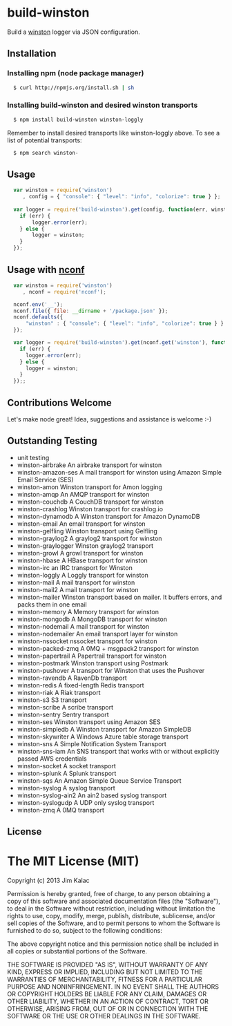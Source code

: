 # build-winston
Build a [winston][0] logger via JSON configuration.

## Installation

### Installing npm (node package manager)

``` sh
  $ curl http://npmjs.org/install.sh | sh
```

### Installing build-winston and desired winston transports

``` sh
  $ npm install build-winston winston-loggly
```

Remember to install desired transports like winston-loggly above. To see a list of potential transports:
``` sh
  $ npm search winston-
```

## Usage
``` js
  var winston = require('winston')
     , config = { "console": { "level": "info", "colorize": true } };
     
  var logger = require('build-winston').get(config, function(err, winston) {
    if (err) {
        logger.error(err);
    } else {
        logger = winston;
    }
  });
```

## Usage with [nconf][1]
``` js
  var winston = require('winston')
     , nconf = require('nconf');

  nconf.env('__');
  nconf.file({ file: __dirname + '/package.json' });
  nconf.defaults({
      "winston" : { "console": { "level": "info", "colorize": true } }
  });

  var logger = require('build-winston').get(nconf.get('winston'), function(err, winston) {
    if (err) {
      logger.error(err);
    } else {
      logger = winston;
    }
  });;
```

## Contributions Welcome

Let's make node great! Idea, suggestions and assistance is welcome :-)

## Outstanding Testing
- unit testing
- winston-airbrake      An airbrake transport for winston
- winston-amazon-ses    A mail transport for winston using Amazon Simple Email Service (SES)
- winston-amon          Winston transport for Amon logging
- winston-amqp          An AMQP transport for winston
- winston-couchdb       A CouchDB transport for winston
- winston-crashlog      Winston transport for crashlog.io
- winston-dynamodb      A Winston transport for Amazon DynamoDB
- winston-email         An email transport for winston
- winston-gelfling      Winston transport using Gelfling
- winston-graylog2      A graylog2 transport for winston
- winston-graylogger    Winston graylog2 transport
- winston-growl         A growl transport for winston
- winston-hbase         A HBase transport for winston
- winston-irc           an IRC transport for Winston
- winston-loggly        A Loggly transport for winston
- winston-mail          A mail transport for winston
- winston-mail2         A mail transport for winston
- winston-mailer        Winston transport based on mailer. It buffers errors, and packs them in one email
- winston-memory        A Memory transport for winston
- winston-mongodb       A MongoDB transport for winston
- winston-nodemail      A mail transport for winston
- winston-nodemailer    An email transport layer for winston
- winston-nssocket      nssocket transport for winston
- winston-packed-zmq    A 0MQ + msgpack2 transport for winston
- winston-papertrail    A Papertrail transport for winston
- winston-postmark      Winston transport using Postmark
- winston-pushover      A transport for Winston that uses the Pushover
- winston-ravendb       A RavenDb transport
- winston-redis         A fixed-length Redis transport
- winston-riak          A Riak transport
- winston-s3            S3 transport
- winston-scribe        A scribe transport
- winston-sentry        Sentry transport
- winston-ses           Winston transport using Amazon SES
- winston-simpledb      A Winston transport for Amazon SimpleDB
- winston-skywriter     A Windows Azure table storage transport
- winston-sns           A Simple Notification System Transport
- winston-sns-iam       An SNS transport that works with or without explicitly passed AWS credentials
- winston-socket        A socket transport
- winston-splunk        A Splunk transport
- winston-sqs           An Amazon Simple Queue Service Transport
- winston-syslog        A syslog transport
- winston-syslog-ain2   An ain2 based syslog transport
- winston-syslogudp     A UDP only syslog transport
- winston-zmq           A 0MQ transport

## License

# The MIT License (MIT)

Copyright (c) 2013 Jim Kalac

Permission is hereby granted, free of charge, to any person obtaining a copy
of this software and associated documentation files (the "Software"), to deal
in the Software without restriction, including without limitation the rights
to use, copy, modify, merge, publish, distribute, sublicense, and/or sell
copies of the Software, and to permit persons to whom the Software is
furnished to do so, subject to the following conditions:

The above copyright notice and this permission notice shall be included in
all copies or substantial portions of the Software.

THE SOFTWARE IS PROVIDED "AS IS", WITHOUT WARRANTY OF ANY KIND, EXPRESS OR
IMPLIED, INCLUDING BUT NOT LIMITED TO THE WARRANTIES OF MERCHANTABILITY,
FITNESS FOR A PARTICULAR PURPOSE AND NONINFRINGEMENT. IN NO EVENT SHALL THE
AUTHORS OR COPYRIGHT HOLDERS BE LIABLE FOR ANY CLAIM, DAMAGES OR OTHER
LIABILITY, WHETHER IN AN ACTION OF CONTRACT, TORT OR OTHERWISE, ARISING FROM,
OUT OF OR IN CONNECTION WITH THE SOFTWARE OR THE USE OR OTHER DEALINGS IN
THE SOFTWARE.



[0]: https://github.com/flatiron/winston
[1]: https://github.com/flatiron/nconf

